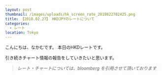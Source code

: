 ```yaml
---
layout: post
thumbnail: /images/uploads/hk_screen_rate_2018022782425.png
title: 【2018.02.27】 HKDJPYのレートについて
categories:
  - レート
location: Tokyo
---
```

こんにちは、なかむです。
本日のHKDレートです。

引き続きチャート情報の報告をしていきたいと思います。

>_レート・チャートについては、bloomberg を引用させて頂いております_

